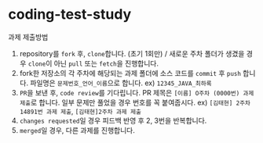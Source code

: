 
# coding-test-study

과제 제출방법
1. repository를 `fork` 후, `clone`합니다. (초기 1회만) / 새로운 주차 폴더가 생겼을 경우 `clone`이 아닌 `pull` 또는 `fetch`을 진행합니다.  
2. fork한 저장소의 각 주차에 해당되는 과제 폴더에 소스 코드를 `commit` 후 `push` 합니다. 파일명은 `문제번호_언어_이름`으로 합니다. ex) `12345_JAVA_최하록`  
3. `PR`을 보낸 후, `code review`를 기다립니다. PR 제목은 `[이름] O주차 (0000번) 과제 제출`로 합니다. 일부 문제만 풀었을 경우 번호를 꼭 붙여줍시다. ex) `[김태현] 2주차 14891번 과제 제출`, `[김태현]2주차 과제 제출`  
4. `changes requested`일 경우 피드백 반영 후 2, 3번을 반복합니다.  
5. `merged`일 경우, 다른 과제를 진행합니다.


